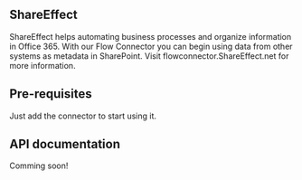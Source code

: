 ﻿
## ShareEffect
ShareEffect helps automating business processes and organize information in Office 365. With our Flow Connector you can begin using data from other systems as metadata in SharePoint. Visit flowconnector.ShareEffect.net for more information.


## Pre-requisites
Just add the connector to start using it.


## API documentation
Comming soon!